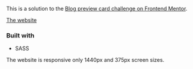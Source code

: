 This is a solution to the [Blog preview card challenge on Frontend Mentor](https://www.frontendmentor.io/challenges/blog-preview-card-ckPaj01IcS).

[The website](https://blog-preview-card5039.netlify.app/)

### Built with

-   SASS

The website is responsive only 1440px and 375px screen sizes.
